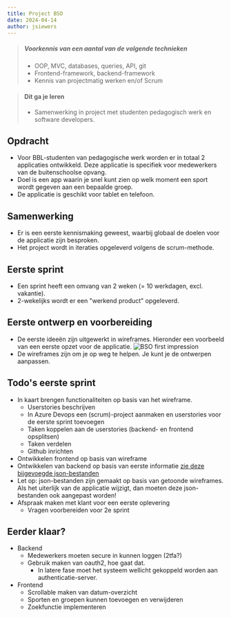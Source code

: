 ```yaml
---
title: Project BSO
date: 2024-04-14
author: jsiewers
---
```


> ##### Voorkennis van een aantal van de volgende technieken
> * OOP, MVC, databases, queries, API, git
> * Frontend-framework, backend-framework
> * Kennis van projectmatig werken en/of Scrum

> #### Dit ga je leren
> * Samenwerking in project met studenten pedagogisch werk en software developers.

## Opdracht
* Voor BBL-studenten van pedagogische werk worden er in totaal 2 applicaties ontwikkeld. Deze applicatie is specifiek voor medewerkers van de buitenschoolse opvang.
* Doel is een app waarin je snel kunt zien op welk moment een sport wordt gegeven aan een bepaalde groep.
* De applicatie is geschikt voor tablet en telefoon.

## Samenwerking
* Er is een eerste kennismaking geweest, waarbij globaal de doelen voor de applicatie zijn besproken.
* Het project wordt in iteraties opgeleverd volgens de scrum-methode.

## Eerste sprint
* Een sprint heeft een omvang van 2 weken (= 10 werkdagen, excl. vakantie).
* 2-wekelijks wordt er een "werkend product" opgeleverd.

## Eerste ontwerp en voorbereiding
* De eerste ideeën zijn uitgewerkt in wireframes. Hieronder een voorbeeld van een eerste opzet voor de applicatie.
![BSO first impression](https://static.edutorial.nl/projecten/bso/bso.svg)
* De wireframes zijn om je op weg te helpen. Je kunt je de ontwerpen aanpassen.

## Todo's eerste sprint
* In kaart brengen functionaliteiten op basis van het wireframe.
    * Userstories beschrijven
    * In Azure Devops een (scrum)-project aanmaken en userstories voor de eerste sprint toevoegen
    * Taken koppelen aan de userstories (backend- en frontend opsplitsen)
    * Taken verdelen
    * Github inrichten
* Ontwikkelen frontend op basis van wireframe
* Ontwikkelen van backend op basis van eerste informatie [zie deze bijgevoegde json-bestanden](https://static.edutorial.nl/projecten/bso/json.zip)
* Let op: json-bestanden zijn gemaakt op basis van getoonde wireframes. Als het uiterlijk van de applicatie wijzigt, dan moeten deze json-bestanden ook aangepast worden! 
* Afspraak maken met klant voor een eerste oplevering
    * Vragen voorbereiden voor 2e sprint


## Eerder klaar?
* Backend 
    *  Medewerkers moeten secure in kunnen loggen (2tfa?)
    *  Gebruik maken van oauth2, hoe gaat dat.
        * In latere fase moet het systeem wellicht gekoppeld worden aan authenticatie-server.
* Frontend
    * Scrollable maken van datum-overzicht
    * Sporten en groepen kunnen toevoegen en verwijderen
    * Zoekfunctie implementeren

